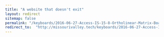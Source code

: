 ```yaml
---
title: "A website that doesn't exit"
layout: redirect
sitemap: false
permalink: "/keyboards/2016-06-27-Access-IS-15-8-Ortholinear-Matrix-Board"
redirect_to:  "http://missourivalley.tech/keyboards/2016-06-27-Access-IS-15-8-Ortholinear-Matrix-Board"
---
```

